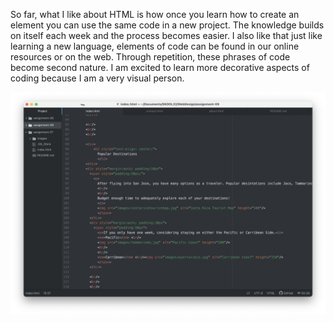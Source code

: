 So far, what I like about HTML is how once you learn how to create an element you can use the same code in a new project. The knowledge builds on itself each week and the process becomes easier. I also like that just like learning a new language, elements of code can be found in our online resources or on the web. Through repetition, these phrases of code become second nature. I am excited to learn more decorative aspects of coding because I am a very visual person.

![Screenshot](./images/screenshot9.png)
